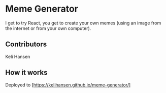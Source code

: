 Meme Generator
===

I get to try React, you get to create your own memes (using an image from the internet or from your own computer).

## Contributors
Keli Hansen

## How it works
Deployed to [https://kelihansen.github.io/meme-generator/]
